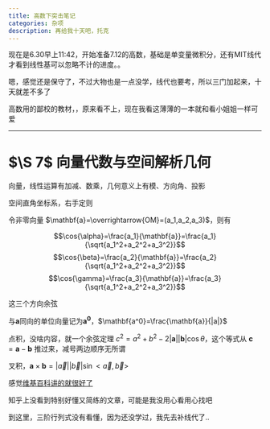 ```yaml
---
title: 高数下突击笔记
categories: 杂项
description: 再给我十天吧，托克
---
```


现在是6.30早上11:42，开始准备7.12的高数，基础是单变量微积分，还有MIT线代才看到线性基可以忽略不计的进度。。

嗯，感觉还是保守了，不过大物也是一点没学，线代也要考，所以三门加起来，十天就差不多了

高数用的鄙校的教材，，原来看不上，现在我看这薄薄的一本就和看小姐姐一样可爱

---

# $\S 7$ 向量代数与空间解析几何

向量，线性运算有加减、数乘，几何意义上有模、方向角、投影

空间直角坐标系，右手定则

令非零向量 $\mathbf{a}=\overrightarrow{OM}=(a_1,a_2,a_3)$，则有

$$\cos{\alpha}=\frac{a_1}{\mathbf{a}}=\frac{a_1}{\sqrt{a_1^2+a_2^2+a_3^2}}$$
$$\cos{\beta}=\frac{a_2}{\mathbf{a}}=\frac{a_2}{\sqrt{a_1^2+a_2^2+a_3^2}}$$
$$\cos{\gamma}=\frac{a_3}{\mathbf{a}}=\frac{a_3}{\sqrt{a_1^2+a_2^2+a_3^2}}$$

这三个方向余弦

与$\mathbf{a}$同向的单位向量记为$\mathbf{a^0}$，$\mathbf{a^0}=\frac{\mathbf{a}}{|a|}$

点积，没啥内容，就一个余弦定理 $c^2=a^2+b^2-2|\mathbf{a}||\mathbf{b}|\cos{\theta}$，这个等式从 $\mathbf{c}=\mathbf{a}-\mathbf{b}$ 推过来，减号两边顺序无所谓

叉积，$\mathbf{a}\times\mathbf{b}=|\overrightarrow{a}||\overrightarrow{b}|\sin{<\overrightarrow{a},\overrightarrow{b}>}$

感觉[维基百科讲的就很好了](https://zh.wikipedia.org/wiki/%E5%8F%89%E7%A7%AF)

知乎上没看到特别好懂又简练的文章，可能是我没用心看用心找吧

到这里，三阶行列式没有看懂，因为还没学过，我先去补线代了..